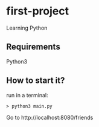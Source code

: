 # first-project
Learning Python

## Requirements
Python3

## How to start it?
run in a terminal: 
```
> python3 main.py
```

Go to http://localhost:8080/friends

